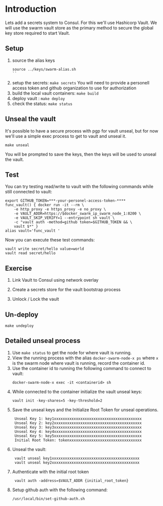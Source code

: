 # Introduction

Lets add a secrets system to Consul.  For this we'll use Hashicorp Vault.
We will use the swarm vault store as the primary method to secure the global key store required to start Vault.

## Setup

1. source the alias keys
   ```
   source ../keys/swarm-alias.sh
   ``
1. setup the secrets: `make secrets`
   You will need to provide a personell access token
   and github organization to use for authorization
1. build the local vault containers: `make build`
1. deploy vault : `make deploy`
1. check the status: `make status`

## Unseal the vault

It's possible to have a secure process with pgp for vault unseal, but
for now we'll use a simple exec process to get to vault and unseal it.

```
make unseal
```

You will be prompted to save the keys, then the keys will be used
to unseal the vault.

## Test

You can try testing read/write to vault with the following commands
while still connected to vault:

```
export GITHUB_TOKEN=***-your-personel-access-token-****
func_vault() { docker run -it --rm \
    -e http_proxy -e https_proxy -e no_proxy \
    -e VAULT_ADDR=https://$docker_swarm_ip_swarm_node_1:8200 \
    -e VAULT_SKIP_VERIFY=1 --entrypoint sh vault \
    -c "vault auth -method=github token=$GITHUB_TOKEN && \
    vault $*" }
alias vault='func_vault '
```

Now you can execute these test commands:

```
vault write secret/hello value=world
vault read secret/hello
```

## Exercise

1. Link Vault to Consul using network overlay

1. Create a secrets store for the vault bootstrap process

1. Unlock / Lock the vault

## Un-deploy

```
make undeploy
```

## Detailed unseal process

1. Use `make status` to get the node for where vault is running.
1. View the running process with the alias `docker-swarm-node-x ps` where
   `x` is the swarm node where vault is running, record the container id.
1. Use the container id to running the following command to connect to vault:
   ```
   docker-swarm-node-x exec -it <containerid> sh
   ```
1. While connected to the container initialize the vault unseal keys:
   ```
   vault init -key-shares=5 -key-threshold=2
   ```
1. Save the unseal keys and the Initialize Root Token for unseal operations.
   ```
    Unseal Key 1: key1xxxxxxxxxxxxxxxxxxxxxxxxxxxxxxxxxxxxxxxx
    Unseal Key 2: key2xxxxxxxxxxxxxxxxxxxxxxxxxxxxxxxxxxxxxxxx
    Unseal Key 3: key3xxxxxxxxxxxxxxxxxxxxxxxxxxxxxxxxxxxxxxxx
    Unseal Key 4: key4xxxxxxxxxxxxxxxxxxxxxxxxxxxxxxxxxxxxxxxx
    Unseal Key 5: key5xxxxxxxxxxxxxxxxxxxxxxxxxxxxxxxxxxxxxxxx
    Initial Root Token: tokenxxxxxxxxxxxxxxxxxxxxxxxxxxxxxxxxx
   ```
1. Unseal the vault:
   ```
    vault unseal key1xxxxxxxxxxxxxxxxxxxxxxxxxxxxxxxxxxxxxxxx
    vault unseal key2xxxxxxxxxxxxxxxxxxxxxxxxxxxxxxxxxxxxxxxx
   ```
1. Authenticate with the initial root token
   ```
    vault auth -address=$VAULT_ADDR {initial_root_token}
   ```
1. Setup github auth with the following command:
   ```
   /usr/local/bin/set-github-auth.sh
   ```
